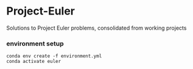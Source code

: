 Project-Euler
=============

Solutions to Project Euler problems, consolidated from working projects



### environment setup

```
conda env create -f environment.yml
conda activate euler
```



